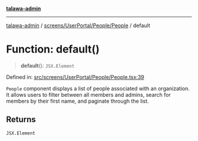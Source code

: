 [**talawa-admin**](../../../../../README.md)

***

[talawa-admin](../../../../../README.md) / [screens/UserPortal/People/People](../README.md) / default

# Function: default()

> **default**(): `JSX.Element`

Defined in: [src/screens/UserPortal/People/People.tsx:39](https://github.com/gautam-divyanshu/talawa-admin/blob/9fec1eef6a4674b14f6abe30e3be3844537d8dc2/src/screens/UserPortal/People/People.tsx#L39)

`People` component displays a list of people associated with an organization.
It allows users to filter between all members and admins, search for members by their first name,
and paginate through the list.

## Returns

`JSX.Element`
